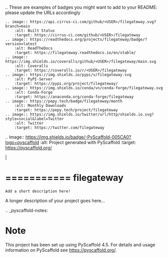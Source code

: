 .. These are examples of badges you might want to add to your README:
   please update the URLs accordingly

    .. image:: https://api.cirrus-ci.com/github/<USER>/filegateway.svg?branch=main
        :alt: Built Status
        :target: https://cirrus-ci.com/github/<USER>/filegateway
    .. image:: https://readthedocs.org/projects/filegateway/badge/?version=latest
        :alt: ReadTheDocs
        :target: https://filegateway.readthedocs.io/en/stable/
    .. image:: https://img.shields.io/coveralls/github/<USER>/filegateway/main.svg
        :alt: Coveralls
        :target: https://coveralls.io/r/<USER>/filegateway
    .. image:: https://img.shields.io/pypi/v/filegateway.svg
        :alt: PyPI-Server
        :target: https://pypi.org/project/filegateway/
    .. image:: https://img.shields.io/conda/vn/conda-forge/filegateway.svg
        :alt: Conda-Forge
        :target: https://anaconda.org/conda-forge/filegateway
    .. image:: https://pepy.tech/badge/filegateway/month
        :alt: Monthly Downloads
        :target: https://pepy.tech/project/filegateway
    .. image:: https://img.shields.io/twitter/url/http/shields.io.svg?style=social&label=Twitter
        :alt: Twitter
        :target: https://twitter.com/filegateway

.. image:: https://img.shields.io/badge/-PyScaffold-005CA0?logo=pyscaffold
    :alt: Project generated with PyScaffold
    :target: https://pyscaffold.org/

|

===========
filegateway
===========


    Add a short description here!


A longer description of your project goes here...


.. _pyscaffold-notes:

Note
====

This project has been set up using PyScaffold 4.5. For details and usage
information on PyScaffold see https://pyscaffold.org/.
